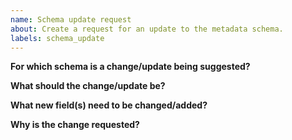 ```yaml
---
name: Schema update request
about: Create a request for an update to the metadata schema.
labels: schema_update
---
```


**For which schema is a change/update being suggested?**

<!--Please indicate the name of the schema for which a change/update is being requested.

*e.g.*: I would like to request an update to the `cell_line.json` schema.

-->

**What should the change/update be?**

<!-- Please describe the change you are requesting. Be as descriptive as possible. Possible requests can include, but aren't limited to:

* Updating field names
* Updating field or schema descriptions
* Updating field examples, guidelines, or user-friendly names
* Adding new fields 

*e.g.*: I would like to add a new field - `random_integer` - to this schema to allow data contributors to assign a random integer to the cell line.

-->

**What new field(s) need to be changed/added?**

<!-- 
For each new field requested, please provide the following:

* Field name: A suggested name for the new field.
* Field description: A short, but clear, description for the new field.
* Field type: The JSON type the field should be. If you're unsure, please describe what the values should look like.
* Multiple values: Does the new field accept multiple values?
* Required: Whether the field should be required in the schema (yes, no)
* Examples: 1-2 example values that would satisfy this field.
* CV or enum: Whether this field should be governed by a CV or an ontology. If yes, what should the CV/ontology be? Please enumerate the acceptable values and/or write a URL to the ontology.

*e.g.*:
* Field name: random_integer
* Field description: A random integer.
* Field type: integer
* Multiple values: yes
* Required: no
* Examples: 42
* CV or enum: no

For each field change, just outline the name of the field alongside the requested change(s).

*e.g.*:
differentiation_method:
* Multiple values: yes
* Required: no


-->

**Why is the change requested?**

<!-- 
Please provide the motivation for the requested change/update. Cite user feedback or results of UX sessions, if possible.

*e.g.*: Data producers need to capture the input amounts used to create the library.

-->